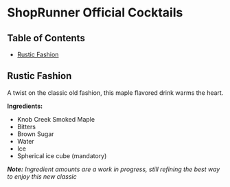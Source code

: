 # ShopRunner Official Cocktails

## Table of Contents
- [Rustic Fashion](#rustic-fashion)

## Rustic Fashion
A twist on the classic old fashion, this maple flavored drink warms the heart.

**Ingredients:**
- Knob Creek Smoked Maple
- Bitters
- Brown Sugar
- Water
- Ice
- Spherical ice cube (mandatory)

***Note:** Ingredient amounts are a work in progress, still refining the best way to enjoy this new classic*
